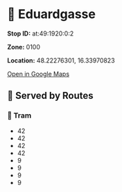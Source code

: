 # 🚉 Eduardgasse


**Stop ID:** at:49:1920:0:2

**Zone:** 0100

**Location:** 48.22276301, 16.33970823

[Open in Google Maps](https://www.google.com/maps?q=48.22276301,16.33970823)

## 🚆 Served by Routes

### 🚊 Tram
- 42
- 42
- 42
- 42
- 9
- 9
- 9
- 9